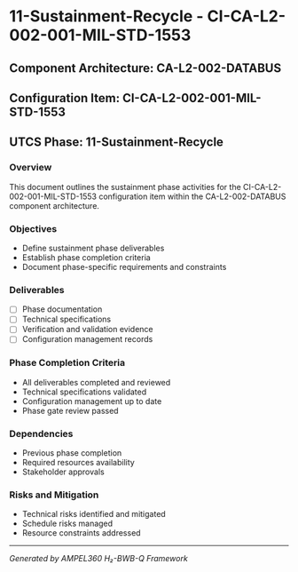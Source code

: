 # 11-Sustainment-Recycle - CI-CA-L2-002-001-MIL-STD-1553

## Component Architecture: CA-L2-002-DATABUS
## Configuration Item: CI-CA-L2-002-001-MIL-STD-1553
## UTCS Phase: 11-Sustainment-Recycle

### Overview
This document outlines the sustainment phase activities for the CI-CA-L2-002-001-MIL-STD-1553 configuration item within the CA-L2-002-DATABUS component architecture.

### Objectives
- Define sustainment phase deliverables
- Establish phase completion criteria
- Document phase-specific requirements and constraints

### Deliverables
- [ ] Phase documentation
- [ ] Technical specifications
- [ ] Verification and validation evidence
- [ ] Configuration management records

### Phase Completion Criteria
- All deliverables completed and reviewed
- Technical specifications validated
- Configuration management up to date
- Phase gate review passed

### Dependencies
- Previous phase completion
- Required resources availability
- Stakeholder approvals

### Risks and Mitigation
- Technical risks identified and mitigated
- Schedule risks managed
- Resource constraints addressed

---
*Generated by AMPEL360 H₂-BWB-Q Framework*

